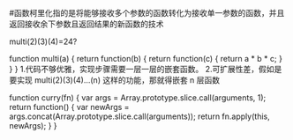 #函数柯里化指的是将能够接收多个参数的函数转化为接收单一参数的函数，并且返回接收余下参数且返回结果的新函数的技术

  multi(2)(3)(4)=24?

<!-- 闭包 -->
  function multi(a) {
    return function(b) {
      return function(c) {
        return a * b * c;
      }
    }
  }
  1.代码不够优雅，实现步骤需要一层一层的嵌套函数。
  2.可扩展性差，假如是要实现 multi(2)(3)(4)...(n) 这样的功能，那就得嵌套 n 层函数

  function curry(fn) {
    <!-- arguments 是一个对应于传递给函数的参数的类数组对象，你可以使用arguments对象在函数中引用函数的参数。此对象包含传递给函数的每个参数，第一个参数在索引0处
    arguments[0]，
    arguments[1]，
    arguments[2] -->
    <!-- Array.prototype.slice.call可以理解为：改变数组的slice方法的作用域，在特定作用域中去调用slice方法，call（）方法的第二个参数表示传递给slice的参数即截取数组的起始位置 -->
    <!-- 定义一个变量等于一个具有数组的slice方法并且该slice方法因为call修改了作用域而可以作用于这里的参数arguments里面 -->
    var args = Array.prototype.slice.call(arguments, 1); 
    return function() {
      var newArgs = args.concat(Array.prototype.slice.call(arguments));
      return fn.apply(this, newArgs);
    }
  }